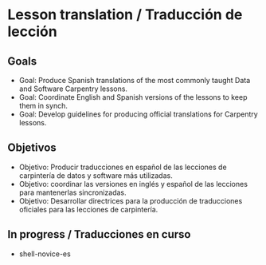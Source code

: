 # Lesson translation / Traducción de lección

## Goals
- Goal: Produce Spanish translations of the most commonly taught Data and Software Carpentry lessons.
- Goal: Coordinate English and Spanish versions of the lessons to keep them in synch.
- Goal: Develop guidelines for producing official translations for Carpentry lessons.

## Objetivos
- Objetivo: Producir traducciones en español de las lecciones de carpintería de datos y software más utilizadas.
- Objetivo: coordinar las versiones en inglés y español de las lecciones para mantenerlas sincronizadas.
- Objetivo: Desarrollar directrices para la producción de traducciones oficiales para las lecciones de carpintería.

## In progress / Traducciones en curso

- shell-novice-es
